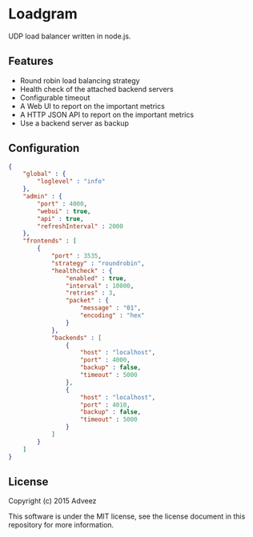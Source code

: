 # Loadgram 

UDP load balancer written in node.js.

## Features

- Round robin load balancing strategy
- Health check of the attached backend servers
- Configurable timeout
- A Web UI to report on the important metrics
- A HTTP JSON API to report on the important metrics
- Use a backend server as backup

## Configuration

```json
{
	"global" : {
		"loglevel" : "info" 
	},
	"admin" : {
		"port" : 4000,
		"webui" : true,
		"api" : true,
		"refreshInterval" : 2000
	},
	"frontends" : [
		{	
			"port" : 3535,
			"strategy" : "roundrobin",
			"healthcheck" : {
				"enabled" : true,
				"interval" : 10000,
				"retries" : 3,
				"packet" : {
					"message" : "01",
					"encoding" : "hex"
				}
			},
			"backends" : [
				{
					"host" : "localhost",
					"port" : 4000,
					"backup" : false,
					"timeout" : 5000
				},
				{
					"host" : "localhost",
					"port" : 4010,
					"backup" : false,
					"timeout" : 5000
				}
			]
		}
	]	
}
```

## License

Copyright (c) 2015 Adveez

This software is under the MIT license, see the license document in this repository for more information.